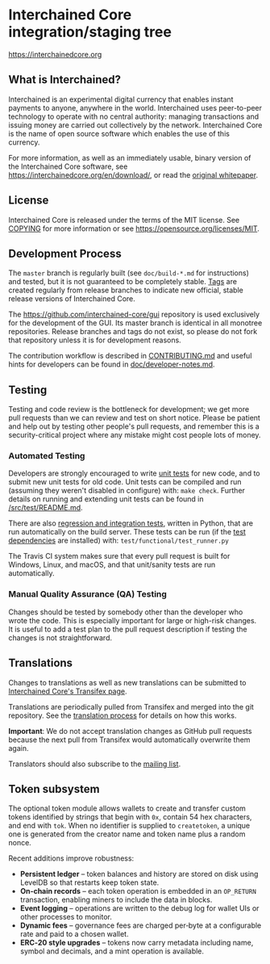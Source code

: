Interchained Core integration/staging tree
=====================================

https://interchainedcore.org

What is Interchained?
----------------

Interchained is an experimental digital currency that enables instant payments to
anyone, anywhere in the world. Interchained uses peer-to-peer technology to operate
with no central authority: managing transactions and issuing money are carried
out collectively by the network. Interchained Core is the name of open source
software which enables the use of this currency.

For more information, as well as an immediately usable, binary version of
the Interchained Core software, see https://interchainedcore.org/en/download/, or read the
[original whitepaper](https://interchainedcore.org/interchained.pdf).

License
-------

Interchained Core is released under the terms of the MIT license. See [COPYING](COPYING) for more
information or see https://opensource.org/licenses/MIT.

Development Process
-------------------

The `master` branch is regularly built (see `doc/build-*.md` for instructions) and tested, but it is not guaranteed to be
completely stable. [Tags](https://github.com/interchained/interchained/tags) are created
regularly from release branches to indicate new official, stable release versions of Interchained Core.

The https://github.com/interchained-core/gui repository is used exclusively for the
development of the GUI. Its master branch is identical in all monotree
repositories. Release branches and tags do not exist, so please do not fork
that repository unless it is for development reasons.

The contribution workflow is described in [CONTRIBUTING.md](CONTRIBUTING.md)
and useful hints for developers can be found in [doc/developer-notes.md](doc/developer-notes.md).

Testing
-------

Testing and code review is the bottleneck for development; we get more pull
requests than we can review and test on short notice. Please be patient and help out by testing
other people's pull requests, and remember this is a security-critical project where any mistake might cost people
lots of money.

### Automated Testing

Developers are strongly encouraged to write [unit tests](src/test/README.md) for new code, and to
submit new unit tests for old code. Unit tests can be compiled and run
(assuming they weren't disabled in configure) with: `make check`. Further details on running
and extending unit tests can be found in [/src/test/README.md](/src/test/README.md).

There are also [regression and integration tests](/test), written
in Python, that are run automatically on the build server.
These tests can be run (if the [test dependencies](/test) are installed) with: `test/functional/test_runner.py`

The Travis CI system makes sure that every pull request is built for Windows, Linux, and macOS, and that unit/sanity tests are run automatically.

### Manual Quality Assurance (QA) Testing

Changes should be tested by somebody other than the developer who wrote the
code. This is especially important for large or high-risk changes. It is useful
to add a test plan to the pull request description if testing the changes is
not straightforward.

Translations
------------

Changes to translations as well as new translations can be submitted to
[Interchained Core's Transifex page](https://www.transifex.com/interchained/interchained/).

Translations are periodically pulled from Transifex and merged into the git repository. See the
[translation process](doc/translation_process.md) for details on how this works.

**Important**: We do not accept translation changes as GitHub pull requests because the next
pull from Transifex would automatically overwrite them again.

Translators should also subscribe to the [mailing list](https://groups.google.com/forum/#!forum/interchained-translators).

Token subsystem
---------------

The optional token module allows wallets to create and transfer custom tokens identified by strings that begin with `0x`, contain 54 hex characters, and end with `tok`. When no identifier is supplied to `createtoken`, a unique one is generated from the creator name and token name plus a random nonce.

Recent additions improve robustness:

* **Persistent ledger** – token balances and history are stored on disk using LevelDB so that restarts keep token state.
* **On‑chain records** – each token operation is embedded in an `OP_RETURN` transaction, enabling miners to include the data in blocks.
* **Event logging** – operations are written to the debug log for wallet UIs or other processes to monitor.
* **Dynamic fees** – governance fees are charged per‑byte at a configurable rate and paid to a chosen wallet.
* **ERC‑20 style upgrades** – tokens now carry metadata including name, symbol and decimals, and a mint operation is available.
